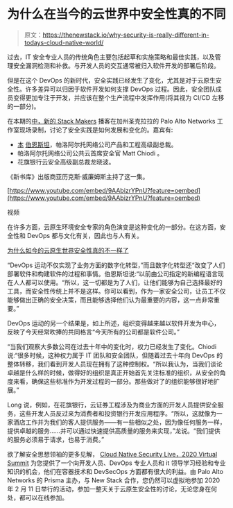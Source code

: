 # 为什么在当今的云世界中安全性真的不同

> 原文：<https://thenewstack.io/why-security-is-really-different-in-todays-cloud-native-world/>

过去，IT 安全专业人员的传统角色主要包括起草和实施策略和最佳实践，以及管理安全漏洞检测和补救。与开发人员的交互通常被归入软件开发的部署后阶段。

但是在这个 DevOps 的新时代，安全实践已经发生了变化，尤其是对于云原生安全性。许多差异可以归因于软件开发如何支撑 DevOps 过程。因此，安全团队成员变得更加专注于开发，并应该在整个生产流程中发挥作用(将其视为 CI/CD 左移的一部分)。

在本期的[中，新的 Stack Makers](https://thenewstack.io/podcasts/makers) 播客在加州圣克拉拉的 Palo Alto Networks 工作室现场录制，讨论了安全实践是如何发展和变化的。嘉宾有:

*   [本](https://www.linkedin.com/in/ben-bernstein-3427383/?originalSubdomain=il) [伯恩斯坦](https://www.linkedin.com/in/ben-bernstein-3427383/?originalSubdomain=il)，帕洛阿尔托网络公司产品和工程高级副总裁。
*   帕洛阿尔托网络公司公共云首席安全官 Matt Chiodi 。
*   花旗银行云安全高级副总裁龙晓波。

《新书库》出版商亚历克斯·威廉姆斯主持了这一集。

[https://www.youtube.com/embed/9AAbizrYPnU?feature=oembed](https://www.youtube.com/embed/9AAbizrYPnU?feature=oembed)

视频

在许多方面，云原生环境安全专家的角色演变是这种变化的一部分。在这方面，安全性和 DevOps 都与文化有关，因此也与人有关。

[为什么如今的云原生世界安全性真的不一样了](https://thenewstack.simplecast.com/episodes/why-security-is-really-different-in-todays-cloud-native-world)

“DevOps 运动不仅实现了业务方面的数字化转型，”而且数字化转型还“改变了人们部署软件和构建软件的过程和事情。伯恩斯坦说:“以前由公司指定的新编程语言现在人人都可以使用。“所以，这一切都是为了人们，让他们能够为自己选择最好的工具，而安全性传统上并不是这样。你可以看到，作为一家安全公司，让员工不仅能够做出正确的安全决策，而且能够选择他们认为最重要的内容，这一点非常重要。”

DevOps 运动的另一个结果是，如上所述，组织变得越来越以软件开发为中心，反映了今天经常吹捧的共同格言“今天所有的公司都是软件公司。”

“当我们观察大多数公司在过去十年中的变化时，权力已经发生了变化。Chiodi 说:“很多时候，这种权力属于 IT 团队和安全团队，但随着过去十年向 DevOps 的整体转移，我们看到开发人员现在拥有了这种控制权。“所以我认为，当我们谈论卓越是什么样的时候，做得好的组织是真正开始首先关注标准的组织，从安全的角度来看，确保这些标准作为开发过程的一部分。那些做对了的组织能够很好地扩展。”

Long 说，例如，在花旗银行，云证券工程涉及为商业方面的开发人员提供安全服务，这些开发人员反过来为消费者和投资银行开发应用程序。“所以，这就像为一家酒店工作并为我们的客人提供服务——有一些相似之处，因为像任何服务一样，提供卓越的服务……并可以通过快速提供高质量的服务来实现，”龙说。“我们提供的服务必须易于请求，也易于消费。”

欲了解安全思想领袖的更多见解， [Cloud Native Security Live，2020 Virtual Summit](https://vshow.on24.com/vshow/Palo_Alto_Networks/registration/16700) 为您提供了一个向开发人员、DevOps 专业人员和 it 领导学习经验和专业知识的机会，他们在容器技术和 DevSecOps 方面都有很大的利益。由 Palo Alto Networks 的 Prisma 主办，与 New Stack 合作，您仍然可以虚拟地参加 2020 年 2 月 11 日举行的活动，参加一整天关于云原生安全性的讨论，无论您身在何处，都可以在线参加。

<svg xmlns:xlink="http://www.w3.org/1999/xlink" viewBox="0 0 68 31" version="1.1"><title>Group</title> <desc>Created with Sketch.</desc></svg>
